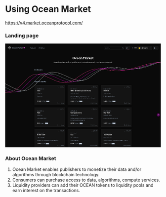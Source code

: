 # Using Ocean Market

https://v4.market.oceanprotocol.com/

### Landing page

![marketplace landing-page](./images/marketplace/marketplace-landing-page.png)

### About Ocean Market

1. Ocean Market enables publishers to monetize their data and/or algorithms through blockchain technology.
2. Consumers can purchase access to data, algorithms, compute services.
3. Liquidity providers can add their OCEAN tokens to liquidity pools and earn interest on the transactions.

